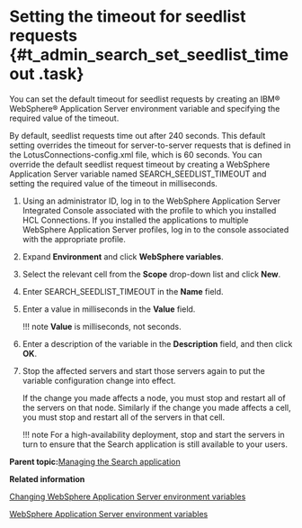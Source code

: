 # Setting the timeout for seedlist requests {#t_admin_search_set_seedlist_timeout .task}

You can set the default timeout for seedlist requests by creating an IBM® WebSphere® Application Server environment variable and specifying the required value of the timeout.

By default, seedlist requests time out after 240 seconds. This default setting overrides the timeout for server-to-server requests that is defined in the LotusConnections-config.xml file, which is 60 seconds. You can override the default seedlist request timeout by creating a WebSphere Application Server variable named SEARCH\_SEEDLIST\_TIMEOUT and setting the required value of the timeout in milliseconds.

1.  Using an administrator ID, log in to the WebSphere Application Server Integrated Console associated with the profile to which you installed HCL Connections. If you installed the applications to multiple WebSphere Application Server profiles, log in to the console associated with the appropriate profile.

2.  Expand **Environment** and click **WebSphere variables**.

3.  Select the relevant cell from the **Scope** drop-down list and click **New**.

4.  Enter SEARCH\_SEEDLIST\_TIMEOUT in the **Name** field.

5.  Enter a value in milliseconds in the **Value** field.

    !!! note
    **Value** is milliseconds, not seconds.

6.  Enter a description of the variable in the **Description** field, and then click **OK**.

7.  Stop the affected servers and start those servers again to put the variable configuration change into effect.

    If the change you made affects a node, you must stop and restart all of the servers on that node. Similarly if the change you made affects a cell, you must stop and restart all of the servers in that cell.

    !!! note
    For a high-availability deployment, stop and start the servers in turn to ensure that the Search application is still available to your users.


**Parent topic:**[Managing the Search application](../admin/c_admin_manage_search.md)

**Related information**  


[Changing WebSphere Application Server environment variables](../admin/t_admin_common_change_was_env_variable.md)

[WebSphere Application Server environment variables](../admin/r_admin_common_was_env_variables.md)

